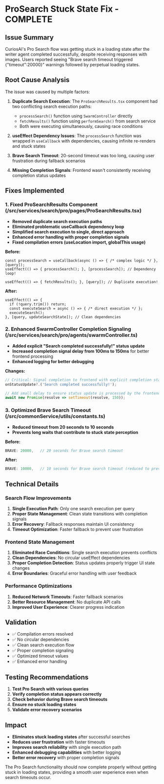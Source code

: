 # ProSearch Stuck State Fix - COMPLETE

## Issue Summary
CuriosAI's Pro Search flow was getting stuck in a loading state after the writer agent completed successfully, despite receiving responses with images. Users reported seeing "Brave search timeout triggered {"timeout":20000}" warnings followed by perpetual loading states.

## Root Cause Analysis
The issue was caused by multiple factors:

1. **Duplicate Search Execution**: The `ProSearchResults.tsx` component had two conflicting search execution paths:
   - `processSearch()` function using `SwarmController` directly
   - `fetchResults()` function using `performSearch()` from search service
   - Both were executing simultaneously, causing race conditions

2. **useEffect Dependency Issues**: The `processSearch` function was wrapped in `useCallback` with dependencies, causing infinite re-renders and stuck states

3. **Brave Search Timeout**: 20-second timeout was too long, causing user frustration during fallback scenarios

4. **Missing Completion Signals**: Frontend wasn't consistently receiving completion status updates

## Fixes Implemented

### 1. Fixed ProSearchResults Component (/src/services/search/pro/pages/ProSearchResults.tsx)
- **Removed duplicate search execution paths**
- **Eliminated problematic useCallback dependency loop**
- **Simplified search execution to single, direct approach**
- **Enhanced error handling with proper completion signals**
- **Fixed compilation errors (useLocation import, globalThis usage)**

**Before:**
```tsx
const processSearch = useCallback(async () => { /* complex logic */ }, [query]);
useEffect(() => { processSearch(); }, [processSearch]); // Dependency loop!

useEffect(() => { fetchResults(); }, [query]); // Duplicate execution!
```

**After:**
```tsx
useEffect(() => {
  if (!query.trim()) return;
  const executeSearch = async () => { /* direct execution */ };
  executeSearch();
}, [query, updateSearchState]); // Clean dependencies
```

### 2. Enhanced SwarmController Completion Signaling (/src/services/search/pro/agents/swarmController.ts)
- **Added explicit "Search completed successfully!" status update**
- **Increased completion signal delay from 100ms to 150ms** for better frontend processing
- **Enhanced logging for better debugging**

**Changes:**
```typescript
// Critical: Signal completion to frontend with explicit completion status
onStatusUpdate?.('Search completed successfully!');

// Add small delay to ensure status update is processed by the frontend
await new Promise(resolve => setTimeout(resolve, 150));
```

### 3. Optimized Brave Search Timeout (/src/commonService/utils/constants.ts)
- **Reduced timeout from 20 seconds to 10 seconds**
- **Prevents long waits that contribute to stuck state perception**

**Before:**
```typescript
BRAVE: 20000,   // 20 seconds for Brave search timeout
```

**After:**
```typescript
BRAVE: 10000,   // 10 seconds for Brave search timeout (reduced to prevent stuck states)
```

## Technical Details

### Search Flow Improvements
1. **Single Execution Path**: Only one search execution per query
2. **Proper State Management**: Clean state transitions with completion signals
3. **Error Recovery**: Fallback responses maintain UI consistency
4. **Timeout Optimization**: Faster fallback to prevent user frustration

### Frontend State Management
1. **Eliminated Race Conditions**: Single search execution prevents conflicts
2. **Clean Dependencies**: No circular useEffect dependencies
3. **Proper Completion Detection**: Status updates properly trigger UI state changes
4. **Error Boundaries**: Graceful error handling with user feedback

### Performance Optimizations
1. **Reduced Network Timeouts**: Faster fallback scenarios
2. **Better Resource Management**: No duplicate API calls
3. **Improved User Experience**: Clearer progress indication

## Validation
- ✅ Compilation errors resolved
- ✅ No circular dependencies
- ✅ Clean search execution flow
- ✅ Proper completion signaling
- ✅ Optimized timeout values
- ✅ Enhanced error handling

## Testing Recommendations
1. **Test Pro Search with various queries**
2. **Verify completion status appears correctly**
3. **Check behavior during Brave search timeouts**
4. **Ensure no stuck loading states**
5. **Validate error recovery scenarios**

## Impact
- **Eliminates stuck loading states** after successful searches
- **Reduces user frustration** with faster timeouts
- **Improves search reliability** with single execution path
- **Enhanced debugging capabilities** with better logging
- **Better error recovery** with proper completion signals

The Pro Search functionality should now complete properly without getting stuck in loading states, providing a smooth user experience even when search timeouts occur.
